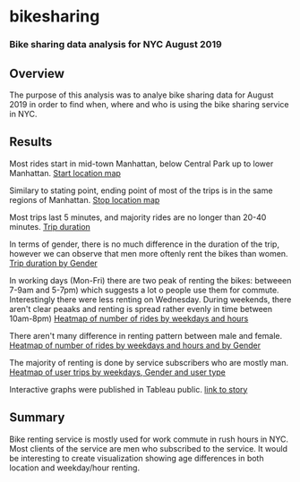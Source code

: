 # bikesharing
### Bike sharing data analysis for NYC August 2019

## Overview
The purpose of this analysis was to analye bike sharing data for August 2019 in order to find when, where and who is using the bike sharing service in NYC.


## Results
Most rides start in mid-town Manhattan, below Central Park up to lower Manhattan.
[Start location map](https://github.com/beata-malachowska/bikesharing/blob/main/images/Picture1.png)

Similary to stating point, ending point of most of the trips is in the same regions of Manhattan.
[Stop location map](https://github.com/beata-malachowska/bikesharing/blob/main/images/Picture2.png)

Most trips last 5 minutes, and majority rides are no longer than 20-40 minutes.
[Trip duration](https://github.com/beata-malachowska/bikesharing/blob/main/images/Picture3.png)

In terms of gender, there is no much difference in the duration of the trip, however we can observe that men more oftenly rent the bikes than women. 
[Trip duration by Gender](https://github.com/beata-malachowska/bikesharing/blob/main/images/Picture4.png)

In working days (Mon-Fri) there are two peak of renting the bikes: betweeen 7-9am and 5-7pm) which suggests a lot o people use them for commute. Interestingly there were less renting on Wednesday. During weekends, there aren't clear peaaks and renting is spread rather evenly in time between 10am-8pm)
[Heatmap of number of rides by weekdays and hours](https://github.com/beata-malachowska/bikesharing/blob/main/images/Picture5.png)

There aren't many difference in renting pattern between male and female. 
[Heatmap of number of rides by weekdays and hours and by Gender](https://github.com/beata-malachowska/bikesharing/blob/main/images/Picture6.png)

The majority of renting is done by service subscribers who are mostly man.
[Heatmap of user trips by weekdays, Gender and user type](https://github.com/beata-malachowska/bikesharing/blob/main/images/Picture7.png)


Interactive graphs were published in Tableau public.
[link to story](https://public.tableau.com/app/profile/beata.malachowska/viz/Assignment_16536068474840/Story2?publish=yes)
## Summary 
Bike renting service is mostly used for work commute in rush hours in NYC. Most clients of the service are men who subscribed to the service. It would be interesting to create visualization showing age differences in both location and weekday/hour renting.


